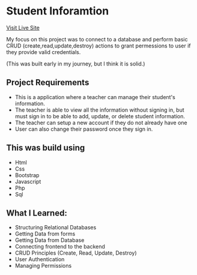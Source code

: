 # Student Inforamtion #
[Visit Live Site](https://nakpan.info/studentinfo/resetlogin.php)

My focus on this project was to connect to a database and perform basic CRUD (create,read,update,destroy) actions to grant permessions to user if they provide valid credentials.

(This was built early in my journey, but I think it is solid.)

## Project Requirements ##
* This is a application where a teacher can manage their student's information. 
* The teacher is able to view all the information without signing in, but must sign in to be able to add, update, or delete student information. 
* The teacher can setup a new account if they do not already have one
* User can also change their password once they sign in.

## This was build using ##
* Html
* Css
* Bootstrap
* Javascript
* Php
* Sql


## What I Learned: ##
* Structuring Relational Databases
* Getting Data from forms
* Getting Data from Database
* Connecting frontend to the backend
* CRUD Principles (Create, Read, Update, Destroy)
* User Authentication
* Managing Permissions
